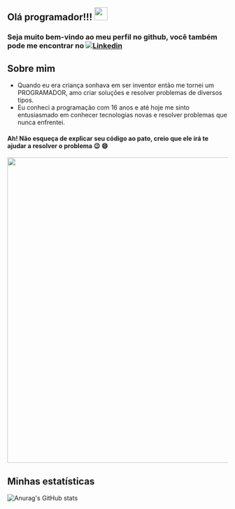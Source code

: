## Olá programador!!! <img src="https://raw.githubusercontent.com/MartinHeinz/MartinHeinz/master/wave.gif" width="30px">
### Seja muito bem-vindo ao meu perfil no github, você também pode me encontrar no [![Linkedin](https://user-images.githubusercontent.com/52457167/110225534-17ed0b00-7ec5-11eb-89c2-4aa4c8cd4c4a.png)](https://www.linkedin.com/in/rafaelnlourenco/)

## Sobre mim

- Quando eu era criança sonhava em ser inventor então me tornei um PROGRAMADOR, amo criar soluções e resolver problemas de diversos tipos.
- Eu conheci a programação com 16 anos e até hoje me sinto entusiasmado em conhecer tecnologias novas e resolver problemas que nunca enfrentei.

#### Ah! Não esqueça de explicar seu código ao pato, creio que ele irá te ajudar a resolver o problema :wink: :smile:

<img src="https://i.imgur.com/FjdtGRx.png" width="700px">

## Minhas estatísticas

![Anurag's GitHub stats](https://github-readme-stats.vercel.app/api?username=Rafasputnick&bg_color=30,e96443,904e95&title_color=fff&text_color=fff&hide=stars,prs)




